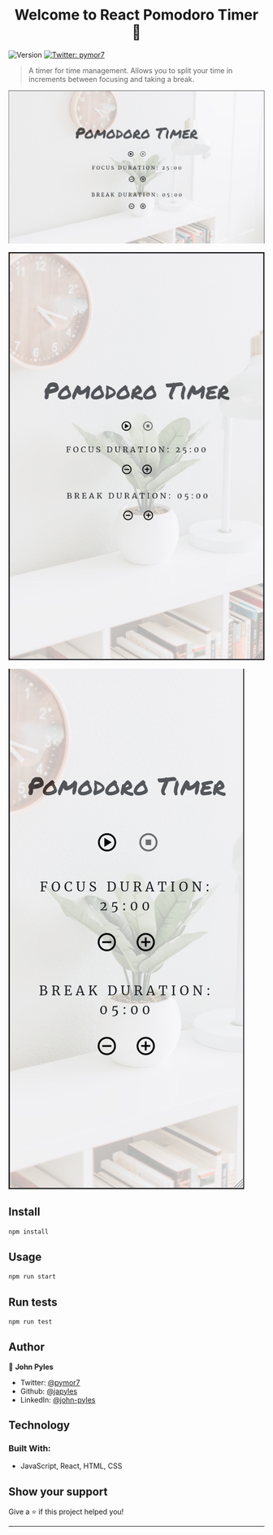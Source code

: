 <h1 align="center">Welcome to React Pomodoro Timer 👋</h1>
<p>
  <img alt="Version" src="https://img.shields.io/badge/version-0.1.0-blue.svg?cacheSeconds=2592000" />
  <a href="https://twitter.com/pymor7" target="_blank">
    <img alt="Twitter: pymor7" src="https://img.shields.io/twitter/follow/pymor7.svg?style=social" />
  </a>
</p>

> A timer for time management. Allows you to split your time in increments between focusing and taking a break.

![Alt text](/src/assets/pomodoro_laptop.png?raw=true "Laptop")

![Alt text](/src/assets/pomodoro_tablet.png?raw=true "Tablet")

![Alt text](/src/assets/pomodoro_phone.png?raw=true "Smart Phone")

## Install

```sh
npm install
```

## Usage

```sh
npm run start
```

## Run tests

```sh
npm run test
```

## Author

👤 **John Pyles**

* Twitter: [@pymor7](https://twitter.com/pymor7)
* Github: [@japyles](https://github.com/japyles)
* LinkedIn: [@john-pyles](https://linkedin.com/in/john-pyles)

## Technology
### Built With:
* JavaScript, React, HTML, CSS

## Show your support

Give a ⭐️ if this project helped you!

***
